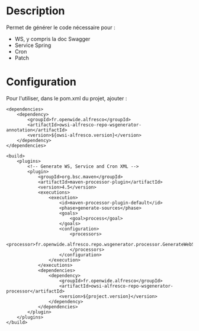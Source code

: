 Description
===========
Permet de générer le code nécessaire pour :
- WS, y compris la doc Swagger
- Service Spring
- Cron
- Patch

Configuration
=============

Pour l'utiliser, dans le pom.xml du projet, ajouter :

	<dependencies>
		<dependency>
			<groupId>fr.openwide.alfresco</groupId>
			<artifactId>owsi-alfresco-repo-wsgenerator-annotation</artifactId>
			<version>${owsi-alfresco.version}</version>
		</dependency>
	</dependencies>

	<build>
		<plugins>
			<!-- Generate WS, Service and Cron XML -->
			<plugin>
				<groupId>org.bsc.maven</groupId>
				<artifactId>maven-processor-plugin</artifactId>
				<version>4.5</version>
				<executions>
					<execution>
						<id>maven-processor-plugin-default</id>
						<phase>generate-sources</phase>
						<goals>
							<goal>process</goal>
						</goals>
						<configuration>
							<processors>
								<processor>fr.openwide.alfresco.repo.wsgenerator.processor.GenerateWebScriptAnnotationProcessor</processor>
							</processors>
						</configuration>
					</execution>
				</executions>
				<dependencies>
					<dependency>
						<groupId>fr.openwide.alfresco</groupId>
						<artifactId>owsi-alfresco-repo-wsgenerator-processor</artifactId>
						<version>${project.version}</version>
					</dependency>
				</dependencies>
			</plugin>
		</plugins>
	</build>
